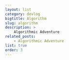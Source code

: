 ```yaml
---
layout: list
category: devlog
bigtitle: Algorithm
slug: algorithm
description: >
    Algorithmic Adventure
related_posts:
    - Algorithmic Adventure
list: true
order: 3
---
```

